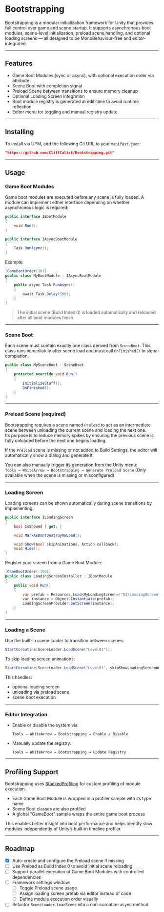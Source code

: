 # Bootstrapping

Bootstrapping is a modular initialization framework for Unity that provides full control over game and scene startup. It supports asynchronous boot modules, scene-level initialization, preload scene handling, and optional loading screens — all designed to be MonoBehaviour-free and editor-integrated.

---

## Features

- Game Boot Modules (sync or async), with optional execution order via attribute
- Scene Boot with completion signal
- Preload Scene between transitions to ensure memory cleanup
- Optional Loading Screen integration
- Boot module registry is generated at edit-time to avoid runtime reflection
- Editor menu for toggling and manual registry update

---

## Installing

To install via UPM, add the following Git URL to your `manifest.json`:

```json
"https://github.com/CliffCalist/Bootstrapping.git"
```

---

## Usage

### Game Boot Modules

Game boot modules are executed before any scene is fully loaded. A module can implement either interface depending on whether asynchronous logic is required:

```csharp
public interface IBootModule
{
    void Run();
}

public interface IAsyncBootModule
{
    Task RunAsync();
}
```

Example:

```csharp
[GameBootOrder(10)]
public class MyBootModule : IAsyncBootModule
{
    public async Task RunAsync()
    {
        await Task.Delay(500);
    }
}
```

> The initial scene (Build Index 0) is loaded automatically and reloaded after all boot modules finish.

---

### Scene Boot

Each scene must contain exactly one class derived from `SceneBoot`. This class runs immediately after scene load and must call `OnFinished()` to signal completion.

```csharp
public class MySceneBoot : SceneBoot
{
    protected override void Run()
    {
        InitializeStuff();
        OnFinished();
    }
}
```

---

### Preload Scene (required)

Bootstrapping requires a scene named `Preload` to act as an intermediate scene between unloading the current scene and loading the next one.  
Its purpose is to reduce memory spikes by ensuring the previous scene is fully unloaded before the next one begins loading.

If the `Preload` scene is missing or not added to Build Settings, the editor will automatically show a dialog and generate it.

You can also manually trigger its generation from the Unity menu:  
`Tools → WhiteArrow → Bootstrapping → Generate Preload Scene`
(Only available when the scene is missing or misconfigured)

---

### Loading Screen

Loading screens can be shown automatically during scene transitions by implementing:

```csharp
public interface ILoadingScreen
{
    bool IsShowed { get; }

    void MarkAsDontDestroyOnLoad();

    void Show(bool skipAnimations, Action callback);
    void Hide();
}
```

Register your screen from a Game Boot Module:

```csharp
[GameBootOrder(-100)]
public class LoadingScreenInstaller : IBootModule
{
    public void Run()
    {
        var prefab = Resources.Load<MyLoadingScreen>("UI/LoadingScreen");
        var instance = Object.Instantiate(prefab);
        LoadingScreenProvider.SetScreen(instance);
    }
}
```

---

### Loading a Scene

Use the built-in scene loader to transition between scenes:

```csharp
StartCoroutine(SceneLoader.LoadScene("Level01"));
```

To skip loading screen animations:

```csharp
StartCoroutine(SceneLoader.LoadScene("Level01", skipShowLoadingScreenAnimations: true));
```

This handles:
- optional loading screen
- unloading via preload scene
- scene boot execution

---

### Editor Integration

- Enable or disable the system via:

  ```
  Tools → WhiteArrow → Bootstrapping → Enable / Disable
  ```

- Manually update the registry:

  ```
  Tools → WhiteArrow → Bootstrapping → Update Registry
  ```

---

## Profiling Support

Bootstrapping uses [StackedProfiling](https://github.com/CliffCalist/stacked-profiling.git) for custom profiling of module execution.

- Each Game Boot Module is wrapped in a profiler sample with its type name
- Scene Boot classes are also profiled
- A global "GameBoot" sample wraps the entire game boot process

This enables better insight into boot performance and helps identify slow modules independently of Unity’s built-in timeline profiler.

---

## Roadmap

- [x] Auto-create and configure the Preload scene if missing
- [ ] Use Preload as Build Index 0 to avoid initial scene reloading
- [ ] Support parallel execution of Game Boot Modules with controlled dependencies
- [ ] Framework settings window:
  - [ ] Toggle Preload scene usage
  - [ ] Assign loading screen prefab via editor instead of code
  - [ ] Define module execution order visually
- [ ] Refactor `SceneLoader.LoadScene` into a non-coroutine async method
